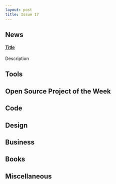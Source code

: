 ```yaml
---
layout: post
title: Issue 17
---
```

## News

#### [Title](http://link.com)
Description

## Tools

## Open Source Project of the Week

## Code

## Design

## Business

## Books

## Miscellaneous

